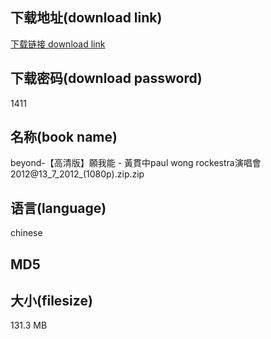 ## 下载地址(download link)
[下载链接 download link](https://tutu365.netlify.app/?s=beyond-%E3%80%90%E9%AB%98%E6%B8%85%E7%89%88%E3%80%91%E9%A1%98%E6%88%91%E8%83%BD+-+%E9%BB%83%E8%B2%AB%E4%B8%ADpaul+wong+rockestra%E6%BC%94%E5%94%B1%E6%9C%832012%4013_7_2012_%281080p%29.zip)

## 下载密码(download password)
1411

## 名称(book name)
beyond-【高清版】願我能 - 黃貫中paul wong rockestra演唱會2012@13_7_2012_(1080p).zip.zip

## 语言(language)
chinese

## MD5


## 大小(filesize)
131.3 MB
